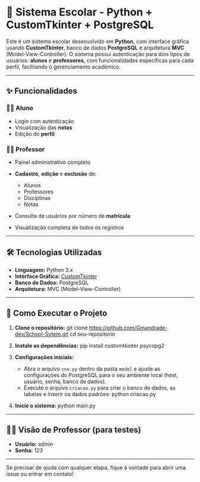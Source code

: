 # 🏫 Sistema Escolar - Python + CustomTkinter + PostgreSQL

Este é um sistema escolar desenvolvido em **Python**, com interface gráfica usando **CustomTkinter**, banco de dados **PostgreSQL** e arquitetura **MVC** (Model-View-Controller). O sistema possui autenticação para dois tipos de usuários: **alunos** e **professores**, com funcionalidades específicas para cada perfil, facilitando o gerenciamento acadêmico.

---

## ✨ Funcionalidades

### 👨‍🎓 Aluno

* Login com autenticação
* Visualização das **notas**
* Edição do **perfil**

### 👨‍🏫 Professor

* Painel administrativo completo
* **Cadastro**, **edição** e **exclusão** de:

  * Alunos
  * Professores
  * Disciplinas
  * Notas
* Consulta de usuários por número de **matrícula**
* Visualização completa de todos os registros

---

## 🛠 Tecnologias Utilizadas

* **Linguagem:** Python 3.x
* **Interface Gráfica:** [CustomTkinter](https://github.com/TomSchimansky/CustomTkinter)
* **Banco de Dados:** PostgreSQL
* **Arquitetura:** MVC (Model-View-Controller)

---

## 🚀 Como Executar o Projeto

1. **Clone o repositório:**
   git clone https://github.com/Gmandrade-dev/School-Sytem.git
   cd seu-repositorio

2. **Instale as dependências:**
   pip install customtkinter psycopg2

3. **Configurações iniciais:**

   * Abra o arquivo `cnx.py` dentro da pasta `model` e ajuste as configurações do PostgreSQL para o seu ambiente local (host, usuário, senha, banco de dados).
   * Execute o arquivo `criacao.py` para criar o banco de dados, as tabelas e inserir os dados padrões:
     python criacao.py

4. **Inicie o sistema:**
   python main.py

---

## 👨‍🏫 Visão de Professor (para testes)

* **Usuário:** admin
* **Senha:** 123

---

Se precisar de ajuda com qualquer etapa, fique à vontade para abrir uma issue ou entrar em contato!
